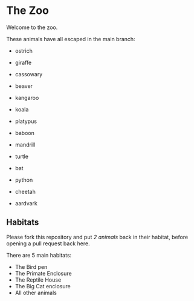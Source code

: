 # The Zoo

Welcome to the zoo.

These animals have all escaped in the main branch:

- ostrich

- giraffe
- cassowary
- beaver
- kangaroo
- koala
- platypus

- baboon
- mandrill
- turtle
- bat
- python
- cheetah
- aardvark

## Habitats

Please fork this repository and put _2 animals_ back in their habitat, before opening a pull request back here.

There are 5 main habitats:

- The Bird pen
- The Primate Enclosure
- The Reptile House
- The Big Cat enclosure
- All other animals
